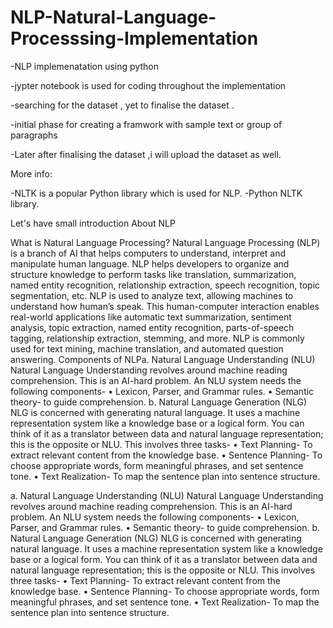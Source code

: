 # NLP-Natural-Language-Processsing-Implementation

-NLP implemenatation using python 

-jypter notebook is used for coding throughout the implementation

-searching for the dataset , yet to finalise the dataset .

-initial phase for creating a framwork with sample text or group of paragraphs

-Later after finalising the dataset ,i will upload the dataset as well.

More info:

-NLTK is a popular Python library which is used for NLP.
-Python NLTK library.



Let's have small introduction About NLP 



What is Natural Language Processing?
Natural Language Processing (NLP) is a branch of AI that helps computers to understand, interpret and manipulate human language.
NLP helps developers to organize and structure knowledge to perform tasks like translation, summarization, named entity recognition, relationship extraction, speech recognition, topic segmentation, etc.
NLP is used to analyze text, allowing machines to understand how human’s speak. This human-computer interaction enables real-world applications like automatic text summarization, sentiment analysis, topic extraction, named entity recognition, parts-of-speech tagging, relationship extraction, stemming, and more. NLP is commonly used for text mining, machine translation, and automated question answering.
Components of NLPa. Natural Language Understanding (NLU)
Natural Language Understanding revolves around machine reading comprehension. This is an AI-hard problem. An NLU system needs the following components-
•	Lexicon, Parser, and Grammar rules.
•	Semantic theory- to guide comprehension.
b. Natural Language Generation (NLG)
NLG is concerned with generating natural language. It uses a machine representation system like a knowledge base or a logical form. You can think of it as a translator between data and natural language representation; this is the opposite or NLU. This involves three tasks-
•	Text Planning- To extract relevant content from the knowledge base.
•	Sentence Planning- To choose appropriate words, form meaningful phrases, and set sentence tone.
•	Text Realization- To map the sentence plan into sentence structure.

a. Natural Language Understanding (NLU)
Natural Language Understanding revolves around machine reading comprehension. This is an AI-hard problem. An NLU system needs the following components-
•	Lexicon, Parser, and Grammar rules.
•	Semantic theory- to guide comprehension.
b. Natural Language Generation (NLG)
NLG is concerned with generating natural language. It uses a machine representation system like a knowledge base or a logical form. You can think of it as a translator between data and natural language representation; this is the opposite or NLU. This involves three tasks-
•	Text Planning- To extract relevant content from the knowledge base.
•	Sentence Planning- To choose appropriate words, form meaningful phrases, and set sentence tone.
•	Text Realization- To map the sentence plan into sentence structure.
